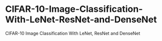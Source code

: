 # CIFAR-10-Image-Classification-With-LeNet-ResNet-and-DenseNet
CIFAR-10 Image Classification With LeNet, ResNet and DenseNet

